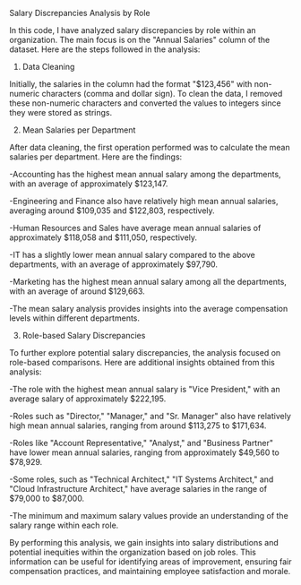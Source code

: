 Salary Discrepancies Analysis by Role

In this code, I have analyzed salary discrepancies by role within an organization. The main focus is on the "Annual Salaries" column of the dataset. Here are the steps followed in the analysis:

1. Data Cleaning

Initially, the salaries in the column had the format "$123,456" with non-numeric characters (comma and dollar sign). To clean the data, I removed these non-numeric characters and converted the values to integers since they were stored as strings.

2. Mean Salaries per Department

After data cleaning, the first operation performed was to calculate the mean salaries per department. Here are the findings:

-Accounting has the highest mean annual salary among the departments, with an average of approximately $123,147.

-Engineering and Finance also have relatively high mean annual salaries, averaging around $109,035 and $122,803, respectively.

-Human Resources and Sales have average mean annual salaries of approximately $118,058 and $111,050, respectively.

-IT has a slightly lower mean annual salary compared to the above departments, with an average of approximately $97,790.

-Marketing has the highest mean annual salary among all the departments, with an average of around $129,663.

-The mean salary analysis provides insights into the average compensation levels within different departments.

3. Role-based Salary Discrepancies

To further explore potential salary discrepancies, the analysis focused on role-based comparisons. Here are additional insights obtained from this analysis:

-The role with the highest mean annual salary is "Vice President," with an average salary of approximately $222,195.

-Roles such as "Director," "Manager," and "Sr. Manager" also have relatively high mean annual salaries, ranging from around $113,275 to $171,634.

-Roles like "Account Representative," "Analyst," and "Business Partner" have lower mean annual salaries, ranging from approximately $49,560 to $78,929.

-Some roles, such as "Technical Architect," "IT Systems Architect," and "Cloud Infrastructure Architect," have average salaries in the range of $79,000 to $87,000.

-The minimum and maximum salary values provide an understanding of the salary range within each role.

By performing this analysis, we gain insights into salary distributions and potential inequities within the organization based on job roles. This information can be useful for identifying areas of improvement, ensuring fair compensation practices, and maintaining employee satisfaction and morale.

